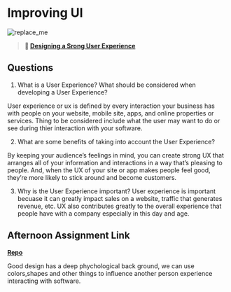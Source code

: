 # Improving UI

![replace_me](https://codeworks.blob.core.windows.net/public/assets/img/illustrations/placeholder.svg)

> **📖 [Designing a Srong User Experience](https://codeworksacademy.com/fs-student-guide/resources/wk7/03-Creating-Good-UX)**

## Questions

1. What is a User Experience? What should be considered when developing a User Experience?

User experience or ux is defined by   every interaction your business has with people on your website, mobile site, apps, and online properties or services. Thing to be considered include what the user may want to do or see during thier interaction with your software. 

2. What are some benefits of taking into account the User Experience?

By keeping your audience’s feelings in mind, you can create strong UX that arranges all of your information and interactions in a way that’s pleasing to people. And, when the UX of your site or app makes people feel good, they’re more likely to stick around and become customers.

3. Why is the User Experience important?
User experience is important becuase it can greatly impact sales on a website, traffic that generates revenue, etc. UX also contributes greatly to the overall experience that people have with a company especially in this day and age. 
## Afternoon Assignment Link

**[Repo](https://github.com/Aiden6408/<ASSIGNMENT_REPO>)**

Good design has a deep phychological back ground, we can use colors,shapes and other things to influence another person experience interacting with software. 
